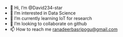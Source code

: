 - 👋 Hi, I’m @David234-star
- 👀 I’m interested in Data Science
- 🌱 I’m currently learning IoT for research
- 💞️ I’m looking to collaborate on github
- 📫 How to reach me ranadeerbasripogu@gmail.com

<!---
David234-star/David234-star is a ✨ special ✨ repository because its `README.md` (this file) appears on your GitHub profile.
You can click the Preview link to take a look at your changes.
--->
